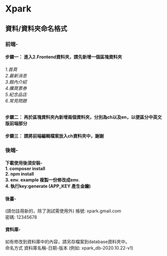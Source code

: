 # Xpark

<h2>資料/資料夾命名格式</h2>

<h3>前端-</h3>

<h4>步驟一： 進入2.Frontend資料夾，請先新增一個<b>區塊資料夾</b></h4>

<h6>
1.首頁<br>
2.最新消息<br>
3.館內介紹<br>
4.購買票券<br>
5.紀念品店<br>
6.常見問題<br>
</h6>

<h4>步驟二： 再於區塊資料夾內新增兩個資料夾，分別為<b>ch</b>以及<b>en</b>，以便區分中英文版前端部分</h4>

<h4>步驟三： 請將前端編輯檔案放入ch資料夾中，謝謝</h4>


<h3>後端-</h3>
<h4>下載使用後須安裝-<br>
    1. composer install<br>
    2. npm install<br>
    3. env. example 複製一份修改成env.<br>
    4. 執行key:generate (APP_KEY 產生金鑰)<br>
  
<h4>後臺-</h4> (請勿註冊新的，除了測試需使用外)
     帳號: xpark.gmail.com<br>
     密碼: 12345678<br>
     
<h4>資料庫-</h4>
    如有修改到資料庫中的內容，請另存檔案到database資料夾中。<br>
    命名方式 資料庫名稱-日期-版本 (例如: xpark_db-2020.10.22-v1)<br>
